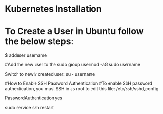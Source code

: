 # Kubernetes Installation
# To Create a User in Ubuntu follow the below steps:
$ adduser username

#Add the new user to the sudo group 
usermod -aG sudo username

Switch to newly created user:
su - username

#How to Enable SSH Password Authentication
#To enable SSH password authentication, you must SSH in as root to edit this file:
/etc/ssh/sshd_config

PasswordAuthentication yes

sudo service ssh restart


